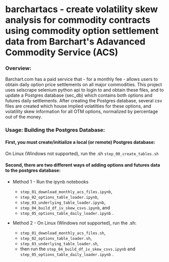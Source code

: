 # barchartacs - create volatility skew analysis for commodity contracts using commodity option settlement data from Barchart's Adavanced Commodity Service (ACS)

### Overview:
Barchart.com has a paid service that - for a monthly fee - allows users to obtain daily option price settlements on all major commodities.  This project uses selscrape selenium python api to login to and obtain these files, and to update a Postgres database (sec_db) which contains both options and futures daily settlements.  After creating the Postgres database, several csv files are created which house implied volatilties for these options, and volatility skew information for all OTM options, normalized by percentage out of the money.

### Usage: Building the Postgres Database: 
#### First, you must create/initialize a local (or remote) Postgres database:
On Linux (Windows not supported), run the .sh ```step_00_create_tables.sh```

#### Second, there are two different ways of adding options and futures data to the postgres database:

* Method 1 - Run the ipynb notebooks
    * ```step_01_download_monthly_acs_files.ipynb```, 
    * ```step_02_options_table_loader.ipynb```, 
    * ```step_03_underlying_table_loader.ipynb```, 
    * ```step_04_build_df_iv_skew_csvs.ipynb```, and 
    * ```step_05_options_table_daily_loader.ipynb``` .


* Method 2 - On Linux (Windows not supported), run the .sh: 
    * ```step_01_download_monthly_acs_files.sh```, 
    * ```step_02_options_table_loader.sh```, 
    * ```step_03_underlying_table_loader.sh```, 
    * then run the ```step_04_build_df_iv_skew_csvs.ipynb``` and ```step_05_options_table_daily_loader.ipynb``` .
    
    